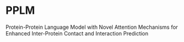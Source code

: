 # PPLM
Protein-Protein Language Model with Novel Attention Mechanisms for Enhanced Inter-Protein Contact and Interaction Prediction
